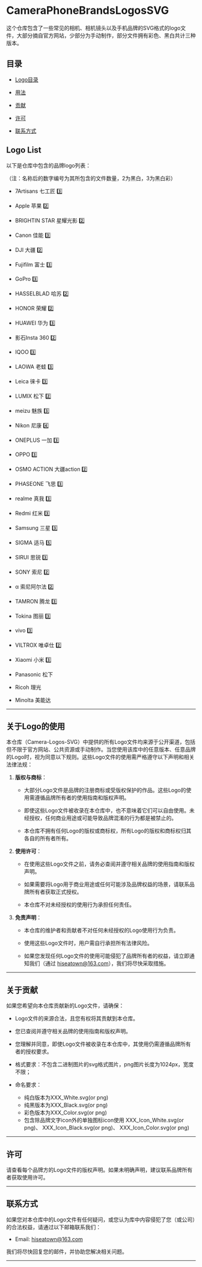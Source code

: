 
# CameraPhoneBrandsLogosSVG

这个仓库包含了一些常见的相机、相机镜头以及手机品牌的SVG格式的logo文件，大部分摘自官方网站，少部分为手动制作，部分文件拥有彩色、黑白共计三种版本。

## 目录

*   [Logo目录](#logo-list)
    
*   [用法](#关于logo的使用)
    
*   [贡献](#关于贡献)
    
*   [许可](#许可)
    
*   [联系方式](#联系方式)


## Logo List

以下是仓库中包含的品牌logo列表：

（注：名称后的数字编号为其所包含的文件数量，2为黑白，3为黑白彩）

*   7Artisans 七工匠 3️⃣
    
*   Apple 苹果 2️⃣
    
*   BRIGHTIN STAR 星耀光影 2️⃣
    
*   Canon 佳能 3️⃣
    
*   DJI 大疆 2️⃣
    
*   Fujifilm 富士 3️⃣
    
*   GoPro 3️⃣
    
*   HASSELBLAD 哈苏 2️⃣
    
*   HONOR 荣耀 2️⃣
    
*   HUAWEI 华为 3️⃣
    
*   影石Insta 360 2️⃣
    
*   IQOO 3️⃣
    
*   LAOWA 老蛙 3️⃣
    
*   Leica 徕卡 3️⃣
    
*   LUMIX 松下 2️⃣
    
*   meizu 魅族 3️⃣
    
*   Nikon 尼康 4️⃣
    
*   ONEPLUS 一加 3️⃣
    
*   OPPO 3️⃣
    
*   OSMO ACTION 大疆action 2️⃣
    
*   PHASEONE 飞思 3️⃣
    
*   realme 真我 3️⃣
    
*   Redmi 红米 3️⃣
    
*   Samsung 三星 3️⃣
    
*   SIGMA 适马 5️⃣
    
*   SIRUI 思锐 3️⃣
    
*   SONY 索尼 2️⃣
    
*   α 索尼阿尔法 2️⃣
    
*   TAMRON 腾龙 3️⃣
    
*   Tokina 图丽 3️⃣
    
*   vivo 3️⃣
    
*   VILTROX 唯卓仕 2️⃣
    
*   Xiaomi 小米 3️⃣
    
*   Panasonic 松下 

*   Ricoh 理光

*   Minolta 美能达

***

## 关于Logo的使用

本仓库（Camera-Logos-SVG）中提供的所有Logo文件均来源于公开渠道，包括但不限于官方网站、公共资源或手动制作。当您使用该库中的任意版本、任意品牌的Logo时，视为同意以下规则。这些Logo文件的使用需严格遵守以下声明和相关法律法规：

1.  **版权与商标**：
    
    *   大部分Logo文件是品牌的注册商标或受版权保护的作品。这些Logo的使用需遵循品牌所有者的使用指南和版权声明。
        
    *   即使这些Logo文件被收录在本仓库中，也不意味着它们可以自由使用。未经授权，任何商业用途或可能导致品牌混淆的行为都是被禁止的。
        
    *   本仓库不拥有任何Logo的版权或商标权，所有Logo的版权和商标权归其各自的所有者所有。
    
2.  **使用许可**：
    
    *   在使用这些Logo文件之前，请务必查阅并遵守相关品牌的使用指南和版权声明。
        
    *   如果需要将Logo用于商业用途或任何可能涉及品牌权益的场景，请联系品牌所有者获取正式授权。
        
    *   本仓库不对未经授权的使用行为承担任何责任。
    
3.  **免责声明**：
    
    *   本仓库的维护者和贡献者不对任何未经授权的Logo使用行为负责。
        
    *   使用这些Logo文件时，用户需自行承担所有法律风险。
        
    *   如果您发现任何Logo文件的使用可能侵犯了品牌所有者的权益，请立即通知我们（通过 [hiseatown@163.com](mailto:hiseatown@163.com)），我们将尽快采取措施。
        

***

## 关于贡献

如果您希望向本仓库贡献新的Logo文件，请确保：

*   Logo文件的来源合法，且您有权将其贡献到本仓库。
    
*   您已查阅并遵守相关品牌的使用指南和版权声明。
    
*   您理解并同意，即使Logo文件被收录在本仓库中，其使用仍需遵循品牌所有者的授权要求。
*  格式要求：不包含二进制图片的svg格式图片，png图片长度为1024px，宽度不限；
* 命名要求：

    - 纯白版本为XXX_White.svg(or png) 
    - 纯黑版本为XXX_Black.svg(or png) 
    - 彩色版本为XXX_Color.svg(or png) 
    - 包含除品牌文字icon外的单独图标icon使用 XXX_Icon_White.svg(or png)、 XXX_Icon_Black.svg(or png)、 XXX_Icon_Color.svg(or png)

***

## 许可

请查看每个品牌方的Logo文件的版权声明。如果未明确声明，建议联系品牌所有者获取使用许可。

***

## 联系方式

如果您对本仓库中的Logo文件有任何疑问，或您认为库中内容侵犯了您（或公司）的合法权益，请通过以下邮箱联系我们：

*   Email: [hiseatown@163.com](mailto:hiseatown@163.com)
    

我们将尽快回复您的邮件，并协助您解决相关问题。

***

